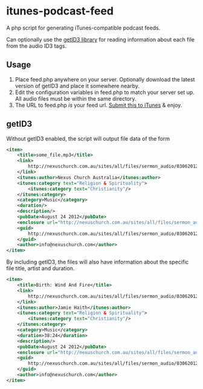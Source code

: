 # itunes-podcast-feed

A php script for generating iTunes-compatible podcast feeds.

Can optionally use the [getID3 library](http://getid3.sourceforge.net/) for
reading information about each file from the audio ID3 tags.


## Usage

 1. Place feed.php anywhere on your server. Optionally download the latest
    version of getID3 and place it somewhere nearby.
 2. Edit the configuration variables in feed.php to match your server set up.
    All audio files must be within the same directory.
 3. The URL to feed.php _is_ your feed url.
    [Submit this to iTunes](http://support.apple.com/kb/HT1819) & enjoy.

## getID3

Without getID3 enabled, the script will output file data of the form

```xml
<item>
    <title>some_file.mp3</title>
    <link>
        http://nexuschurch.com.au/sites/all/files/sermon_audio/03062012_AM.mp3
    </link>
    <itunes:author>Nexus Church Australia</itunes:author>
    <itunes:category text="Religion & Spirituality">
        <itunes:category text="Christianity"/>
    </itunes:category>
    <category>Music</category>
    <duration/>
    <description/>
    <pubDate>August 24 2012</pubDate>
    <enclosure url="http://nexuschurch.com.au/sites/all/files/sermon_audio/03062012_AM.mp3" length="27648828" type="audio/mpeg"/>
    <guid>
        http://nexuschurch.com.au/sites/all/files/sermon_audio/03062012_AM.mp3
    </guid>
    <author>info@nexuschurch.com</author>
</item>
```

By including getID3, the files will also have information about the specific
file title, artist and duration.

```xml
<item>
    <title>Birth: Wind And Fire</title>
    <link>
        http://nexuschurch.com.au/sites/all/files/sermon_audio/03062012_AM.mp3
    </link>
    <itunes:author>Jamie Haith</itunes:author>
    <itunes:category text="Religion & Spirituality">
        <itunes:category text="Christianity"/>
    </itunes:category>
    <category>Music</category>
    <duration>38:24</duration>
    <description/>
    <pubDate>August 24 2012</pubDate>
    <enclosure url="http://nexuschurch.com.au/sites/all/files/sermon_audio/03062012_AM.mp3" length="27648828" type="audio/mpeg"/>
    <guid>
        http://nexuschurch.com.au/sites/all/files/sermon_audio/03062012_AM.mp3
    </guid>
    <author>info@nexuschurch.com</author>
</item>
```





